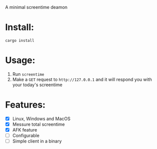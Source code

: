 A minimal screentime deamon

# Install:

`cargo install`

# Usage:
1. Run `screentime`
2. Make a `GET` request to `http://127.0.0.1` and it will respond you with your today's screentime

# Features:

- [x] Linux, Windows and MacOS
- [x] Messure total screentime
- [x] AFK feature
- [ ] Configurable
- [ ] Simple client in a binary

